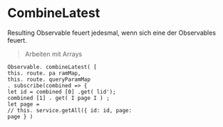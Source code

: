 CombineLatest
=============

Resulting Observable feuert jedesmal, wenn sich eine der Observables feuert.

> Arbeiten mit Arrays

```
Observable. combineLatest( [ 
this. route. pa ramMap, 
this. route. queryParamMap 
. subscribe(combined => { 
let id = combined [0] .get( lid'); 
combined [1] . get( I page I ) ; 
let page = 
// this. service.getAll({ id: id, page: 
page } ) 
```
